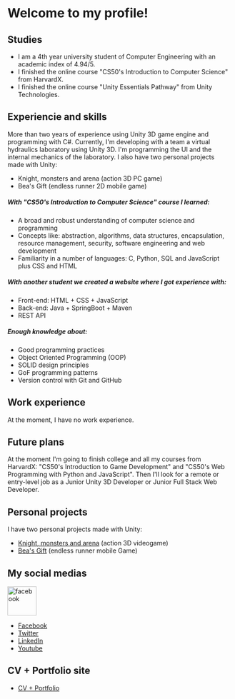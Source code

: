 # Welcome to my profile!

## Studies
- I am a 4th year university student of Computer Engineering with an academic index of 4.94/5.
- I finished the online course "CS50's Introduction to Computer Science" from HarvardX.
- I finished the online course "Unity Essentials Pathway" from Unity Technologies.

## Experiencie and skills
More than two years of experience using Unity 3D game engine and programming with C#. Currently, I'm developing with a team a virtual hydraulics laboratory using Unity 3D. I'm programming the UI and the internal mechanics of the laboratory. I also have two personal projects made with Unity:
- Knight, monsters and arena (action 3D PC game)
- Bea's Gift (endless runner 2D mobile game)

##### With "CS50's Introduction to Computer Science" course I learned:
- A broad and robust understanding of computer science and programming
- Concepts like: abstraction, algorithms, data structures, encapsulation, resource management, security, software engineering and web development
- Familiarity in a number of languages: C, Python, SQL and JavaScript plus CSS and HTML

##### With another student we created a website where I got experience with:
- Front-end: HTML + CSS + JavaScript
- Back-end: Java + SpringBoot + Maven
- REST API

##### Enough knowledge about:
- Good programming practices
- Object Oriented Programming (OOP)
- SOLID design principles
- GoF programming patterns
- Version control with Git and GitHub

## Work experience
At the moment, I have no work experience.

## Future plans
At the moment I'm going to finish college and all my courses from HarvardX: "CS50's Introduction to Game Development" and "CS50's Web Programming with Python and JavaScript". Then I'll look for a remote or entry-level job as a Junior Unity 3D Developer or Junior Full Stack Web Developer.
 
## Personal projects
I have two personal projects made with Unity:
- [Knight, monsters and arena](https://github.com/KidBourbon/knight-monsters-arena) (action 3D videogame)
- [Bea's Gift](https://github.com/KidBourbon/bea-gift) (endless runner mobile Game)

## My social medias
<a href="https://www.facebook.com/leonardo.collazo.klenina" target="_blank"> <img src="https://iconos8.es/icon/118960/facebook" alt="facebook" width="65" height="65"/></a>
- [Facebook](https://www.facebook.com/leonardo.collazo.klenina)
- [Twitter](https://twitter.com/KidBourbon6)
- [LinkedIn](https://www.linkedin.com/in/leonardo-collazo-klenina)
- [Youtube](https://www.youtube.com/channel/UCUVv_L27fI0xbvdScYOGm2A)

## CV + Portfolio site
- [CV + Portfolio](https://kidbourbon.github.io/KidBourbon/)
